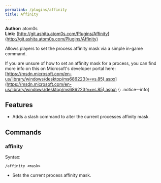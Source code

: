 ```yaml
---
permalink: /plugins/affinity
title: Affinity
---
```


**Author:** atom0s<br/>
**Link:** [http://git.ashita.atom0s.com/Plugins/Affinity](http://git.ashita.atom0s.com/Plugins/Affinity)

Allows players to set the process affinity mask via a simple in-game command.

If you are unsure of how to set an affinity mask for a process, you can find more info on this on Microsoft's developer portal here: [https://msdn.microsoft.com/en-us/library/windows/desktop/ms686223(v=vs.85).aspx](https://msdn.microsoft.com/en-us/library/windows/desktop/ms686223(v=vs.85).aspx)
{: .notice--info}

## Features

  * Adds a slash command to alter the current processes affinity mask.

## Commands

### affinity
Syntax:
```
/affinity <mask>
```
  * Sets the current process affinity mask.